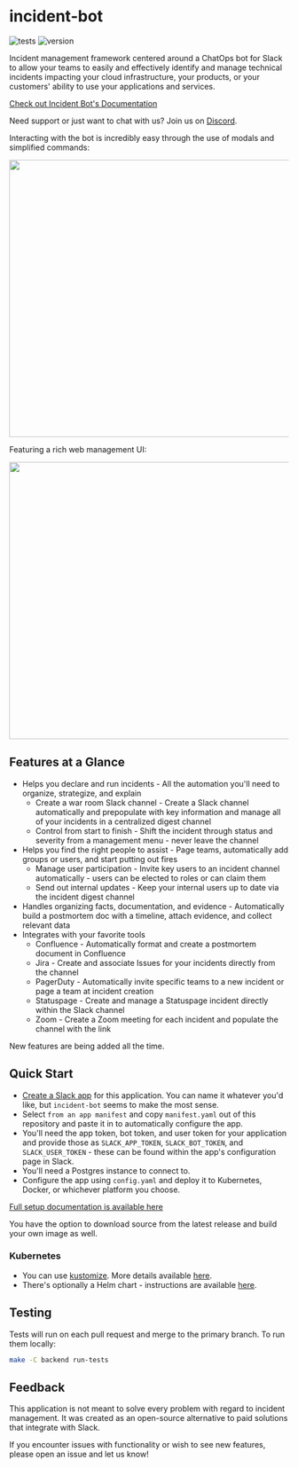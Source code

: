 # incident-bot

![tests](https://github.com/echoboomer/incident-bot/actions/workflows/tests.yml/badge.svg)
![version](https://img.shields.io/github/v/release/echoboomer/incident-bot)

Incident management framework centered around a ChatOps bot for Slack to allow your teams to easily and effectively identify and manage technical incidents impacting your cloud infrastructure, your products, or your customers' ability to use your applications and services.

[Check out Incident Bot's Documentation](https://docs.incidentbot.io)

Need support or just want to chat with us? Join us on [Discord](https://discord.gg/PzqSQUY88c).

Interacting with the bot is incredibly easy through the use of modals and simplified commands:

<img src="https://github.com/echoboomer/incident-bot/blob/main/assets/incident-bot-demo-1.gif" width="700" height="500" />

Featuring a rich web management UI:

<img src="https://github.com/echoboomer/incident-bot/blob/main/assets/incident-bot-demo-2.gif" width="700" height="500" />

## Features at a Glance

- Helps you declare and run incidents - All the automation you'll need to organize, strategize, and explain
  - Create a war room Slack channel - Create a Slack channel automatically and prepopulate with key information and manage all of your incidents in a centralized digest channel
  - Control from start to finish - Shift the incident through status and severity from a management menu - never leave the channel
- Helps you find the right people to assist - Page teams, automatically add groups or users, and start putting out fires
  - Manage user participation - Invite key users to an incident channel automatically - users can be elected to roles or can claim them
  - Send out internal updates - Keep your internal users up to date via the incident digest channel
- Handles organizing facts, documentation, and evidence - Automatically build a postmortem doc with a timeline, attach evidence, and collect relevant data
- Integrates with your favorite tools
  - Confluence - Automatically format and create a postmortem document in Confluence
  - Jira - Create and associate Issues for your incidents directly from the channel
  - PagerDuty - Automatically invite specific teams to a new incident or page a team at incident creation
  - Statuspage - Create and manage a Statuspage incident directly within the Slack channel
  - Zoom - Create a Zoom meeting for each incident and populate the channel with the link

New features are being added all the time.

## Quick Start

- [Create a Slack app](https://api.slack.com/apps?new_app=1) for this application. You can name it whatever you'd like, but `incident-bot` seems to make the most sense.
- Select `from an app manifest` and copy `manifest.yaml` out of this repository and paste it in to automatically configure the app.
- You'll need the app token, bot token, and user token for your application and provide those as `SLACK_APP_TOKEN`, `SLACK_BOT_TOKEN`, and `SLACK_USER_TOKEN` - these can be found within the app's configuration page in Slack.
- You'll need a Postgres instance to connect to.
- Configure the app using `config.yaml` and deploy it to Kubernetes, Docker, or whichever platform you choose.

[Full setup documentation is available here](https://docs.incidentbot.io/setup/)

You have the option to download source from the latest release and build your own image as well.

### Kubernetes

- You can use [kustomize](https://github.com/echoboomer/incident-bot/blob/main/deploy/kustomize/incident-bot/overlays/development/kustomization.yaml). More details available [here](https://incident-bot.readthedocs.io/en/latest/setup.html#kustomize).
- There's optionally a Helm chart - instructions are available [here](https://incident-bot.readthedocs.io/en/latest/setup.html#helm).

## Testing

Tests will run on each pull request and merge to the primary branch. To run them locally:

```bash
make -C backend run-tests
```

## Feedback

This application is not meant to solve every problem with regard to incident management. It was created as an open-source alternative to paid solutions that integrate with Slack.

If you encounter issues with functionality or wish to see new features, please open an issue and let us know!
